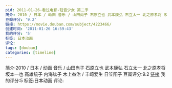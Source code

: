 ```yaml
---
pid: 2011-01-26-看过电影-轻音少女 第二季
简介: 2010 / 日本 / 动画 音乐 / 山田尚子 石原立也 武本康弘 石立太一 北之原孝将 坂本一也 高雄统子 内海纮子 木上益治 / 丰崎爱生 日笠阳子
豆瓣评分: '9.2'
链接: https://movie.douban.com/subject/4223466/
创建时间: '2011-01-26 16:59:43'
我的评分: '5'
标签: 日本动画
评论:
tags: [douban]
categories: [timeline]
---
```

简介:2010 / 日本 / 动画 音乐 / 山田尚子 石原立也 武本康弘 石立太一 北之原孝将 坂本一也 高雄统子 内海纮子 木上益治 / 丰崎爱生 日笠阳子
豆瓣评分:9.2
[链接](https://movie.douban.com/subject/4223466/)
我的评分:5
标签:日本动画
评论:
